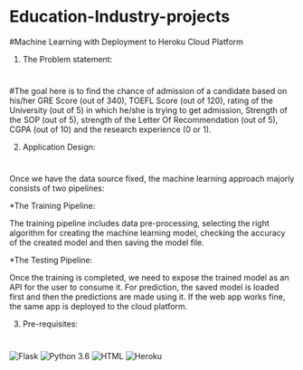 # Education-Industry-projects
#Machine Learning with Deployment to Heroku Cloud Platform


1. The Problem statement:<h1>


#The goal here is to find the chance of admission of a candidate based on his/her GRE Score (out of 340), TOEFL Score (out of 120), rating of the University (out of 5) in which he/she is trying to get admission, Strength of the SOP (out of 5), strength of the Letter Of Recommendation (out of 5), CGPA (out of 10) and the research experience (0 or 1).


2. Application Design:<h1> 



Once we have the data source fixed, the machine learning approach majorly consists of two pipelines:

*The Training Pipeline:



The training pipeline includes data pre-processing, selecting the right algorithm for creating the machine learning model, checking the accuracy of the created model and then saving the model file.

*The Testing Pipeline:



Once the training is completed, we need to expose the trained model as an API for the user to consume it. For prediction, the saved model is loaded first and then the predictions are made using it. If the web app works fine, the same app is deployed to the cloud platform.

3. Pre-requisites:<h1>

![Flask ](https://img.shields.io/badge/Flask-version1.1-green.svg)
![Python 3.6](https://img.shields.io/badge/Python-3.6-brightgreen.svg)
![HTML ](https://img.shields.io/badge/HTML-Any-green.svg)
![Heroku ](https://img.shields.io/badge/Heroku-account-green.svg)

